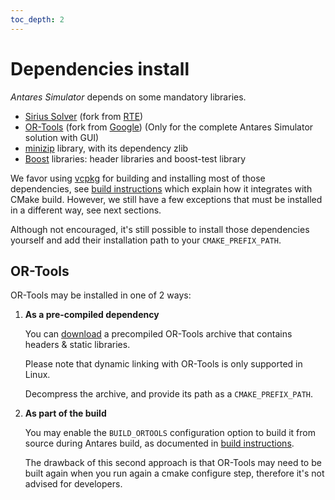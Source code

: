 ```yaml
---
toc_depth: 2
---
```


# Dependencies install

*Antares Simulator* depends on some mandatory libraries.

- [Sirius Solver](https://github.com/AntaresSimulatorTeam/sirius-solver/tree/Antares_VCPKG) (fork from [RTE](https://github.com/rte-france/sirius-solver/tree/Antares_VCPKG))
- [OR-Tools](https://github.com/rte-france.com/or-tools) (fork from [Google](https://github.com/google/or-tools))
  (Only for the complete Antares Simulator solution with GUI)
- [minizip](https://github.com/zlib-ng/minizip-ng) library, with its dependency zlib
- [Boost](https://www.boost.org/) libraries: header libraries and boost-test library

We favor using [vcpkg](https://github.com/microsoft/vcpkg) for building and installing most of those dependencies,
see [build instructions](3-Build.md) which explain how it integrates with CMake build.
However, we still have a few exceptions that must be installed in a different way, see next sections.

Although not encouraged, it's still possible to install those dependencies yourself and add
their installation path to your `CMAKE_PREFIX_PATH`.

## OR-Tools

OR-Tools may be installed in one of 2 ways:

1. **As a pre-compiled dependency**

    You can [download](https://github.com/rte-france/or-tools/releases) a precompiled OR-Tools archive that contains headers & static libraries.

    Please note that dynamic linking with OR-Tools is only supported in Linux.

    Decompress the archive, and provide its path as a `CMAKE_PREFIX_PATH`.

2. **As part of the build**

    You may enable the `BUILD_ORTOOLS` configuration option to build it from source during Antares build,
    as documented in [build instructions](3-Build.md).

    The drawback of this second approach is that OR-Tools may need to be built again when you
    run again a cmake configure step, therefore it's not advised for developers.
